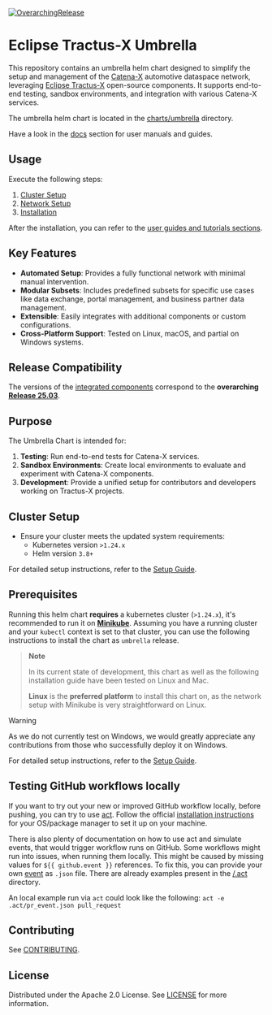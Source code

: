 [![OverarchingRelease](https://img.shields.io/badge/Release_25.03-blue)](https://github.com/eclipse-tractusx/tractus-x-release/blob/25.03/CHANGELOG.md#2503---2025-03-19)

# Eclipse Tractus-X Umbrella

This repository contains an umbrella helm chart designed to simplify the setup and management of the [Catena-X](https://catena-x.net/en/)
automotive dataspace network, leveraging [Eclipse Tractus-X](https://projects.eclipse.org/projects/automotive.tractusx) open-source components. It supports end-to-end testing, sandbox environments, and integration with various Catena-X services.

The umbrella helm chart is located in the [charts/umbrella](./charts/umbrella) directory.

Have a look in the [docs](/docs) section for user manuals and guides.

## Usage

Execute the following steps:

1. [Cluster Setup](/docs/user/setup/)
2. [Network Setup](/docs/user/network/)
3. [Installation](/docs/user/installation/)

After the installation, you can refer to the [user guides and tutorials sections](/docs/user/guides/).

## Key Features

- **Automated Setup**: Provides a fully functional network with minimal manual intervention.
- **Modular Subsets**: Includes predefined subsets for specific use cases like data exchange, portal management, and business partner data management.
- **Extensible**: Easily integrates with additional components or custom configurations.
- **Cross-Platform Support**: Tested on Linux, macOS, and partial on Windows systems.

## Release Compatibility

The versions of the [integrated components](/docs/user/installation/README.md#available-components) correspond to the **overarching [Release 25.03](https://github.com/eclipse-tractusx/tractus-x-release/blob/25.03/CHANGELOG.md#2503---2025-03-19)**.

## Purpose

The Umbrella Chart is intended for:

1. **Testing**: Run end-to-end tests for Catena-X services.
2. **Sandbox Environments**: Create local environments to evaluate and experiment with Catena-X components.
3. **Development**: Provide a unified setup for contributors and developers working on Tractus-X projects.

## Cluster Setup

- Ensure your cluster meets the updated system requirements:
  - Kubernetes version `>1.24.x`
  - Helm version `3.8+`

For detailed setup instructions, refer to the [Setup Guide](/docs/user/setup/README.md).

## Prerequisites

Running this helm chart **requires** a kubernetes cluster (`>1.24.x`), it's recommended to run it on [**Minikube**](https://minikube.sigs.k8s.io/docs/start/).
Assuming you have a running cluster and your `kubectl` context is set to that cluster, you can use the following instructions to install the chart as `umbrella` release.

> **Note**
>
> In its current state of development, this chart as well as the following installation guide have been tested on Linux and Mac.
>
> **Linux** is the **preferred platform** to install this chart on, as the network setup with Minikube is very straightforward on Linux.

> [!WARNING]
> As we do not currently test on Windows, we would greatly appreciate any contributions from those who successfully deploy it on Windows.

For detailed setup instructions, refer to the [Setup Guide](/docs/user/setup/README.md).

## Testing GitHub workflows locally

If you want to try out your new or improved GitHub workflow locally, before pushing, you can try to use
[act](https://github.com/nektos/act). Follow the official [installation instructions](https://github.com/nektos/act#installation)
for your OS/package manager to set it up on your machine.

There is also plenty of documentation on how to use act and simulate events, that would trigger workflow runs on GitHub.
Some workflows might run into issues, when running them locally. This might be caused by missing values for
`${{ github.event }}` references. To fix this, you can provide your own [event](https://github.com/nektos/act#installation)
as `.json` file. There are already examples present in the [/.act](.act) directory.

An local example run via `act` could look like the following: `act -e .act/pr_event.json pull_request`

## Contributing

See [CONTRIBUTING](CONTRIBUTING.md).

## License

Distributed under the Apache 2.0 License.
See [LICENSE](./LICENSE) for more information.
